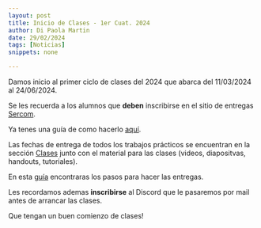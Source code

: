 ```yaml
---
layout: post
title: Inicio de Clases - 1er Cuat. 2024
author: Di Paola Martin
date: 29/02/2024
tags: [Noticias]
snippets: none

---
```


Damos inicio al primer ciclo de clases del 2024
que abarca del 11/03/2024 al 24/06/2024.

Se les recuerda a los alumnos que **deben** inscribirse en el sitio de entregas
<a href="{{ site.sercom_url }}" target="_blank">Sercom</a>.

Ya tenes una guía de como hacerlo <a href="/inscripcion-sercom" target="_blank">aquí</a>.

Las fechas de entrega de todos los trabajos prácticos
se encuentran en la sección
<a href="/clases" target="_blank">Clases</a> junto con el material
para las clases (videos, diapositvas, handouts, tutoriales).

En esta <a href="/guia-electronica" target="_blank">guía</a> encontraras
los pasos para hacer las entregas.

Les recordamos ademas **inscribirse** al Discord que le pasaremos por
mail antes de arrancar las clases.

Que tengan un buen comienzo de clases!
